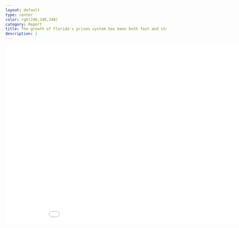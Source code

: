 ```yaml
---
layout: default
type: center
color: rgb(248,248,248)
category: Report
title: The growth of Florida's prison system has been both fast and steady.
description: |
---
```

<iframe src="DataVisualizations/historicalgraph.html" height='560' width='960' frameborder='0' scrolling='no'></iframe>

